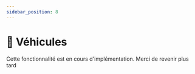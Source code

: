 ```yaml
---
sidebar_position: 8
---
```


# 🚗 Véhicules

Cette fonctionnalité est en cours d'implémentation.
Merci de revenir plus tard